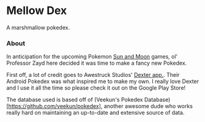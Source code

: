 # Mellow Dex

A marshmallow pokedex.

### About
In anticipation for the upcoming Pokemon [Sun and Moon](http://www.serebii.net/sunmoon/) games, ol' Professor Zayd here decided it was time to make a fancy new Pokedex.

First off, a lot of credit goes to Awestruck Studios' [Dexter app.](https://play.google.com/store/apps/details?id=com.awestruckstudios.pkmn&hl=en). Their Android Pokedex was what inspired me to make my own. I really love Dexter and I use it all the time so please check it out on the Google Play Store!

The database used is based off of (Veekun's Pokedex Database)[https://github.com/veekun/pokedex], another awesome dude who works really hard on maintaining an up-to-date and extensive source of data.

